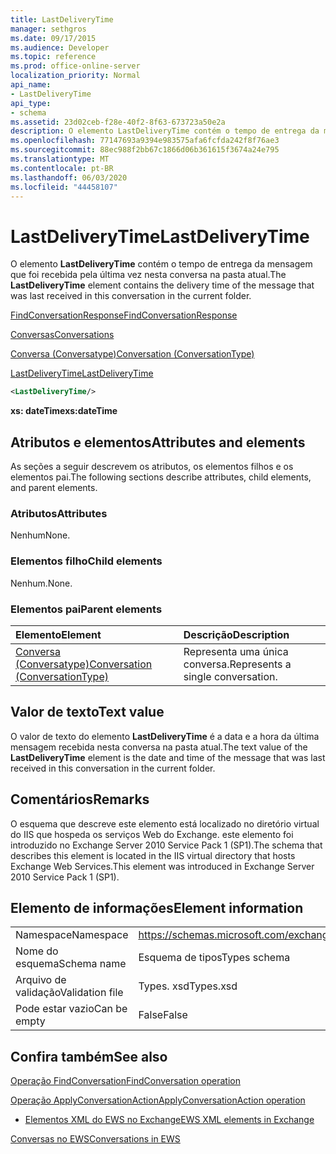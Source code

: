 ```yaml
---
title: LastDeliveryTime
manager: sethgros
ms.date: 09/17/2015
ms.audience: Developer
ms.topic: reference
ms.prod: office-online-server
localization_priority: Normal
api_name:
- LastDeliveryTime
api_type:
- schema
ms.assetid: 23d02ceb-f28e-40f2-8f63-673723a50e2a
description: O elemento LastDeliveryTime contém o tempo de entrega da mensagem que foi recebida pela última vez nesta conversa na pasta atual.
ms.openlocfilehash: 77147693a9394e983575afa6fcfda242f8f76ae3
ms.sourcegitcommit: 88ec988f2bb67c1866d06b361615f3674a24e795
ms.translationtype: MT
ms.contentlocale: pt-BR
ms.lasthandoff: 06/03/2020
ms.locfileid: "44458107"
---
```

# <a name="lastdeliverytime"></a><span data-ttu-id="e7b44-103">LastDeliveryTime</span><span class="sxs-lookup"><span data-stu-id="e7b44-103">LastDeliveryTime</span></span>

<span data-ttu-id="e7b44-104">O elemento **LastDeliveryTime** contém o tempo de entrega da mensagem que foi recebida pela última vez nesta conversa na pasta atual.</span><span class="sxs-lookup"><span data-stu-id="e7b44-104">The **LastDeliveryTime** element contains the delivery time of the message that was last received in this conversation in the current folder.</span></span> 
  
[<span data-ttu-id="e7b44-105">FindConversationResponse</span><span class="sxs-lookup"><span data-stu-id="e7b44-105">FindConversationResponse</span></span>](findconversationresponse.md)
  
[<span data-ttu-id="e7b44-106">Conversas</span><span class="sxs-lookup"><span data-stu-id="e7b44-106">Conversations</span></span>](conversations-ex15websvcsotherref.md)
  
[<span data-ttu-id="e7b44-107">Conversa (Conversatype)</span><span class="sxs-lookup"><span data-stu-id="e7b44-107">Conversation (ConversationType)</span></span>](conversation-conversationtype.md)
  
[<span data-ttu-id="e7b44-108">LastDeliveryTime</span><span class="sxs-lookup"><span data-stu-id="e7b44-108">LastDeliveryTime</span></span>](lastdeliverytime.md)
  
```XML
<LastDeliveryTime/>
```

 <span data-ttu-id="e7b44-109">**xs: dateTime**</span><span class="sxs-lookup"><span data-stu-id="e7b44-109">**xs:dateTime**</span></span>
## <a name="attributes-and-elements"></a><span data-ttu-id="e7b44-110">Atributos e elementos</span><span class="sxs-lookup"><span data-stu-id="e7b44-110">Attributes and elements</span></span>

<span data-ttu-id="e7b44-111">As seções a seguir descrevem os atributos, os elementos filhos e os elementos pai.</span><span class="sxs-lookup"><span data-stu-id="e7b44-111">The following sections describe attributes, child elements, and parent elements.</span></span>
  
### <a name="attributes"></a><span data-ttu-id="e7b44-112">Atributos</span><span class="sxs-lookup"><span data-stu-id="e7b44-112">Attributes</span></span>

<span data-ttu-id="e7b44-113">Nenhum</span><span class="sxs-lookup"><span data-stu-id="e7b44-113">None.</span></span>
  
### <a name="child-elements"></a><span data-ttu-id="e7b44-114">Elementos filho</span><span class="sxs-lookup"><span data-stu-id="e7b44-114">Child elements</span></span>

<span data-ttu-id="e7b44-115">Nenhum.</span><span class="sxs-lookup"><span data-stu-id="e7b44-115">None.</span></span>
  
### <a name="parent-elements"></a><span data-ttu-id="e7b44-116">Elementos pai</span><span class="sxs-lookup"><span data-stu-id="e7b44-116">Parent elements</span></span>

|<span data-ttu-id="e7b44-117">**Elemento**</span><span class="sxs-lookup"><span data-stu-id="e7b44-117">**Element**</span></span>|<span data-ttu-id="e7b44-118">**Descrição**</span><span class="sxs-lookup"><span data-stu-id="e7b44-118">**Description**</span></span>|
|:-----|:-----|
|[<span data-ttu-id="e7b44-119">Conversa (Conversatype)</span><span class="sxs-lookup"><span data-stu-id="e7b44-119">Conversation (ConversationType)</span></span>](conversation-conversationtype.md) <br/> |<span data-ttu-id="e7b44-120">Representa uma única conversa.</span><span class="sxs-lookup"><span data-stu-id="e7b44-120">Represents a single conversation.</span></span>  <br/> |
   
## <a name="text-value"></a><span data-ttu-id="e7b44-121">Valor de texto</span><span class="sxs-lookup"><span data-stu-id="e7b44-121">Text value</span></span>

<span data-ttu-id="e7b44-122">O valor de texto do elemento **LastDeliveryTime** é a data e a hora da última mensagem recebida nesta conversa na pasta atual.</span><span class="sxs-lookup"><span data-stu-id="e7b44-122">The text value of the **LastDeliveryTime** element is the date and time of the message that was last received in this conversation in the current folder.</span></span> 
  
## <a name="remarks"></a><span data-ttu-id="e7b44-123">Comentários</span><span class="sxs-lookup"><span data-stu-id="e7b44-123">Remarks</span></span>

<span data-ttu-id="e7b44-124">O esquema que descreve este elemento está localizado no diretório virtual do IIS que hospeda os serviços Web do Exchange. este elemento foi introduzido no Exchange Server 2010 Service Pack 1 (SP1).</span><span class="sxs-lookup"><span data-stu-id="e7b44-124">The schema that describes this element is located in the IIS virtual directory that hosts Exchange Web Services.This element was introduced in Exchange Server 2010 Service Pack 1 (SP1).</span></span>
  
## <a name="element-information"></a><span data-ttu-id="e7b44-125">Elemento de informações</span><span class="sxs-lookup"><span data-stu-id="e7b44-125">Element information</span></span>

|||
|:-----|:-----|
|<span data-ttu-id="e7b44-126">Namespace</span><span class="sxs-lookup"><span data-stu-id="e7b44-126">Namespace</span></span>  <br/> |https://schemas.microsoft.com/exchange/services/2006/types  <br/> |
|<span data-ttu-id="e7b44-127">Nome do esquema</span><span class="sxs-lookup"><span data-stu-id="e7b44-127">Schema name</span></span>  <br/> |<span data-ttu-id="e7b44-128">Esquema de tipos</span><span class="sxs-lookup"><span data-stu-id="e7b44-128">Types schema</span></span>  <br/> |
|<span data-ttu-id="e7b44-129">Arquivo de validação</span><span class="sxs-lookup"><span data-stu-id="e7b44-129">Validation file</span></span>  <br/> |<span data-ttu-id="e7b44-130">Types. xsd</span><span class="sxs-lookup"><span data-stu-id="e7b44-130">Types.xsd</span></span>  <br/> |
|<span data-ttu-id="e7b44-131">Pode estar vazio</span><span class="sxs-lookup"><span data-stu-id="e7b44-131">Can be empty</span></span>  <br/> |<span data-ttu-id="e7b44-132">False</span><span class="sxs-lookup"><span data-stu-id="e7b44-132">False</span></span>  <br/> |
   
## <a name="see-also"></a><span data-ttu-id="e7b44-133">Confira também</span><span class="sxs-lookup"><span data-stu-id="e7b44-133">See also</span></span>



[<span data-ttu-id="e7b44-134">Operação FindConversation</span><span class="sxs-lookup"><span data-stu-id="e7b44-134">FindConversation operation</span></span>](findconversation-operation.md)
  
[<span data-ttu-id="e7b44-135">Operação ApplyConversationAction</span><span class="sxs-lookup"><span data-stu-id="e7b44-135">ApplyConversationAction operation</span></span>](applyconversationaction-operation.md)


- [<span data-ttu-id="e7b44-136">Elementos XML do EWS no Exchange</span><span class="sxs-lookup"><span data-stu-id="e7b44-136">EWS XML elements in Exchange</span></span>](ews-xml-elements-in-exchange.md)


[<span data-ttu-id="e7b44-137">Conversas no EWS</span><span class="sxs-lookup"><span data-stu-id="e7b44-137">Conversations in EWS</span></span>](https://msdn.microsoft.com/library/91e64629-db6c-4c94-9dcb-d386232e8467%28Office.15%29.aspx)

